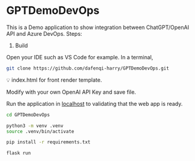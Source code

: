 # GPTDemoDevOps
This is a Demo application to show integration between ChatGPT/OpenAI API and Azure DevOps.
Steps:

1. Build

Open your IDE such as VS Code for example. In a terminal,  

```bash
git clone https://github.com/dafenqi-harry/GPTDemoDevOps.git
```

<aside>
💡 index.html for front render template.

Modify with your own OpenAI API Key and save file.
  
</aside>

Run the application in [localhost](http://localhost) to validating that the web app is ready.

```bash
cd GPTDemoDevOps

python3 -m venv .venv
source .venv/bin/activate

pip install -r requirements.txt

flask run
```
